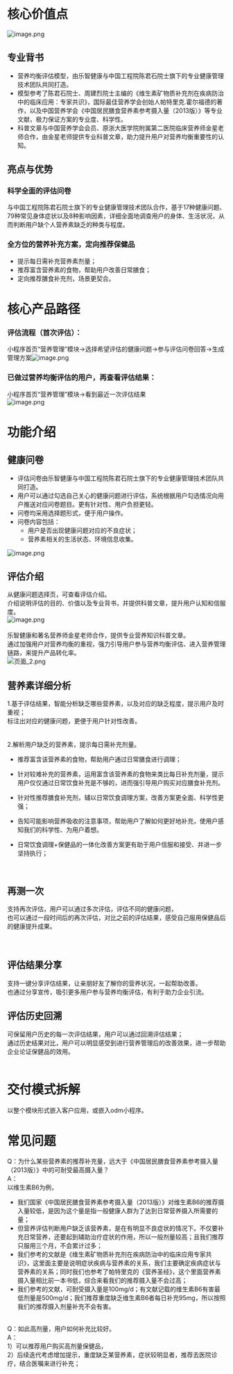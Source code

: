 <a name="oDFid"></a>
# 核心价值点
![image.png](https://cdn.nlark.com/yuque/0/2021/png/349268/1622115796354-39e25bf2-7e21-4f90-9829-aef82820be07.png#clientId=uba5671f0-142c-4&from=paste&height=798&id=u7fd1e329&margin=%5Bobject%20Object%5D&name=image.png&originHeight=1596&originWidth=2864&originalType=binary&size=1326551&status=done&style=none&taskId=ua1eda40d-560a-4ebe-9f1d-fb5fecc536a&width=1432)<br />

<a name="bJt1e"></a>
## 专业背书

- 营养均衡评估模型，由乐智健康与中国工程院陈君石院士旗下的专业健康管理技术团队共同打造。
- 模型参考了陈君石院士、周建烈院士主编的《维生素矿物质补充剂在疾病防治中的临床应用：专家共识》，国际最佳营养学会创始人帕特里克.霍尔福德的著作，以及中国营养学会《中国居民膳食营养素参考摄入量（2013版）》等专业文献，极力保证方案的专业度、科学性。
- 科普文章与中国营养学会会员、原浙大医学院附属第二医院临床营养师金星老师合作，由金星老师提供专业科普文章，助力提升用户对营养均衡重要性的认知。



<a name="shHRU"></a>
## 亮点与优势
<a name="jXai5"></a>
### 科学全面的评估问卷
与中国工程院陈君石院士旗下的专业健康管理技术团队合作，基于17种健康问题、79种常见身体症状以及8种影响因素，详细全面地调查用户的身体、生活状况，从而判断用户缺个人营养素缺乏的种类与程度。<br />

<a name="zRyi9"></a>
### 全方位的营养补充方案，定向推荐保健品

- 提示每日需补充营养素剂量；
- 推荐富含营养素的食物，帮助用户改善日常膳食；
- 定向推荐膳食补充剂，场景更契合。



<a name="o5iUy"></a>
# 核心产品路径
<a name="eExPN"></a>
### 评估流程（首次评估）：
小程序首页“营养管理”模块→选择希望评估的健康问题→参与评估问卷回答→生成管理方案![image.png](https://cdn.nlark.com/yuque/0/2021/png/349268/1620356388473-44172134-051c-42f0-94b7-84415388302f.png#clientId=u4b9f15f2-f3e5-4&from=paste&height=783&id=ued07774b&margin=%5Bobject%20Object%5D&name=image.png&originHeight=1566&originWidth=3176&originalType=binary&size=944912&status=done&style=none&taskId=uc5ed782f-4af3-42e2-aec5-f6c37d289ca&width=1588)
<a name="wM12a"></a>
#### 
<a name="W3Z7t"></a>
### 已做过营养均衡评估的用户，再查看评估结果：
小程序首页“营养管理”模块→看到最近一次评估结果<br />![image.png](https://cdn.nlark.com/yuque/0/2021/png/349268/1620356600844-afed8b08-921d-4cad-b1e0-1b7b991e936b.png#clientId=u4b9f15f2-f3e5-4&from=paste&height=409&id=ufd576e1a&margin=%5Bobject%20Object%5D&name=image.png&originHeight=1566&originWidth=1676&originalType=binary&size=365071&status=done&style=none&taskId=ua99a286e-e801-431d-9991-e8cc312f486&width=437.991455078125)<br />

<a name="RxfM6"></a>
# 功能介绍
<a name="dTua6"></a>
## 健康问卷

- 评估问卷由乐智健康与中国工程院陈君石院士旗下的专业健康管理技术团队共同打造。
- 用户可以通过勾选自己关心的健康问题进行评估，系统根据用户勾选情况向用户推送对应问卷题目。更有针对性、用户负担更轻。
- 问卷均采用选择题形式，便于用户操作。
- 问卷内容包括：
   - 用户是否出现健康问题对应的不良症状；
   - 营养素相关的生活状态、环境信息收集。

![image.png](https://cdn.nlark.com/yuque/0/2021/png/349268/1620357085043-ae854ffd-a41c-4b05-ab2e-5a9d1ae826b9.png#clientId=u4b9f15f2-f3e5-4&from=paste&height=537&id=uad15abdb&margin=%5Bobject%20Object%5D&name=image.png&originHeight=1566&originWidth=1584&originalType=binary&size=552786&status=done&style=none&taskId=u02e292a3-3c0a-4e98-b93d-729ef237780&width=542.9885864257812)<br />

<a name="AYczn"></a>
## 评估介绍
从健康问题选择页，可查看评估介绍。<br />介绍说明评估的目的、价值以及专业背书，并提供科普文章，提升用户认知和信服度。<br />![image.png](https://cdn.nlark.com/yuque/0/2021/png/349268/1620357016977-1ada720d-03af-4eb0-888b-af332b502d65.png#clientId=u4b9f15f2-f3e5-4&from=paste&height=772&id=u57b3e934&margin=%5Bobject%20Object%5D&name=image.png&originHeight=2436&originWidth=1676&originalType=binary&size=1037711&status=done&style=none&taskId=u00d30db9-c546-480f-8173-e6ab49d6771&width=530.9971313476562)<br />
<br />乐智健康和著名营养师金星老师合作，提供专业营养知识科普文章。<br />通过加强用户对营养均衡的重视，强力引导用户参与营养均衡评估、进入营养管理链路，来提升产品转化率。<br />![页面_2.png](https://cdn.nlark.com/yuque/0/2021/png/12836903/1616048752658-00f9af6d-f55f-4a8f-8a85-0cf64de105de.png#height=530&id=zwtkn&margin=%5Bobject%20Object%5D&name=%E9%A1%B5%E9%9D%A2_2.png&originHeight=5181&originWidth=2788&originalType=binary&size=2425739&status=done&style=none&width=285)<br />

<a name="rFrih"></a>
## 营养素详细分析
1.基于评估结果，智能分析缺乏哪些营养素，以及对应的缺乏程度，提示用户及时重视；<br />标注出对应的健康问题，更便于用户针对性改善。<br />
<br />
<br />2.解析用户缺乏的营养素，提示每日需补充剂量。

- 推荐富含该营养素的食物，帮助用户通过日常膳食进行调理；
- 针对较难补充的营养素，运用富含该营养素的食物来类比每日补充剂量，提示用户仅仅通过日常饮食补充是不够的，进而强引导用户购买对应膳食补充剂。



- 针对性推荐膳食补充剂，辅以日常饮食调理方案，改善方案更全面、科学性更强；
- 告知可能影响营养吸收的注意事项，帮助用户了解如何更好地补充，使用户感知我们的科学性、为用户着想。
- 日常饮食调理+保健品的一体化改善方案更有助于用户信服和接受、并进一步坚持执行；


<br />

<a name="nzz7R"></a>
## 再测一次
支持再次评估，用户可以通过多次评估，评估不同的健康问题，<br />也可以通过一段时间后的再次评估，对比之前的评估结果，感受自己服用保健品后的健康提升成果。<br />
<br />
<br />

<a name="PC5yZ"></a>
## 评估结果分享
支持一键分享评估结果，让亲朋好友了解你的营养状况，一起帮助改善。<br />也通过分享宣传，吸引更多用户参与营养均衡评估，有利于助力企业引流。<br />

<a name="E6Ad5"></a>
#### 
<a name="BUqaX"></a>
## 评估历史回溯
可保留用户历史的每一次评估结果，用户可以通过回溯评估结果；<br />通过历史结果对比，用户可以明显感受到进行营养管理后的改善效果，进一步帮助企业论证保健品的效用。<br />
<br />

<a name="zZZom"></a>
# 交付模式拆解
以整个模块形式嵌入客户应用，或嵌入odm小程序。
<a name="gfDoT"></a>
# 
<a name="Rr1j4"></a>
# 常见问题
Q：为什么某些营养素的推荐补充量，远大于《中国居民膳食营养素参考摄入量（2013版）》中的可耐受最高摄入量？<br />A：<br />以维生素B6为例，

- 我们国家《中国居民膳食营养素参考摄入量（2013版）》对维生素B6的推荐摄入量较低，是因为这个量是指一般健康人群为了达到日常营养摄入所需要的量；
- 但营养评估判断用户缺乏该营养素，是在有明显不良症状的情况下。不仅要补充日常营养，还要起到辅助治疗症状的作用，所以一般剂量较高；且我们推荐只服用三个月，不会累计过多；
- 我们参考的文献是《维生素矿物质补充剂在疾病防治中的临床应用专家共识》，这里面主要是说明症状疾病与营养素的关系，我们主要确定疾病症状与营养素的关系；同时我们也参考了帕特里克的《营养圣经》，这个里面营养素摄入量相比前一本书低，综合来看我们的推荐摄入量不会过高；
- 我们参考的文献，可耐受摄入量是100mg/d；有文献记载的维生素B6有害最低剂量是500mg/d；我们推荐重度缺乏维生素B6者每日补充95mg，所以按照我们的推荐摄入剂量补充不会有害。


<br />Q：如此高剂量，用户如何补充比较好。<br />A：<br />1）可以推荐用户购买高剂量保健品，<br />2）后续迭代考虑增加提示，重度缺乏某营养素，症状较明显者，推荐去医院诊疗，结合医嘱来进行补充；<br />
<br />
<br />
<br />
<br />
<br />
<br />
<br />
<br />


